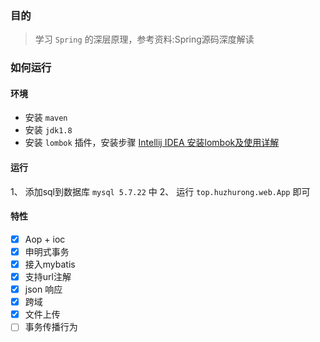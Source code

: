 ### 目的

> 学习 `Spring` 的深层原理，参考资料:Spring源码深度解读

### 如何运行

#### 环境

*   安装 `maven` 
*   安装 `jdk1.8` 
*   安装 `lombok` 插件，安装步骤 [Intellij IDEA 安装lombok及使用详解](https://blog.csdn.net/zhglance/article/details/54931430)

#### 运行

1、 添加sql到数据库 `mysql 5.7.22` 中
2、 运行 `top.huzhurong.web.App` 即可

#### 特性

*   [x] Aop + ioc
*   [x] 申明式事务
*   [x] 接入mybatis
*   [x] 支持url注解
*   [x] json 响应
*   [x] 跨域
*   [x] 文件上传
*   [ ] 事务传播行为 
